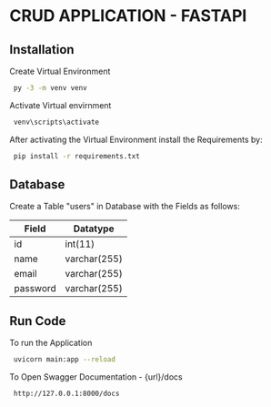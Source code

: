 
# CRUD APPLICATION - FASTAPI


## Installation
Create Virtual Environment
```bash
 py -3 -m venv venv
```

Activate Virtual envirnment
```bash
 venv\scripts\activate
```

After activating the Virtual Environment install the Requirements by:
```bash
 pip install -r requirements.txt
```

## Database
Create a Table "users" in Database with the Fields as follows:

| Field             | Datatype                                                                |
| ----------------- | ------------------------------------------------------------------ |
| id            |   int(11)          |
| name          |   varchar(255)     |
| email         |   varchar(255)     |
| password      |   varchar(255)     |


## Run Code

To run the Application
```bash
 uvicorn main:app --reload
```

To Open Swagger Documentation - 
{url}/docs
```bash
 http://127.0.0.1:8000/docs
```